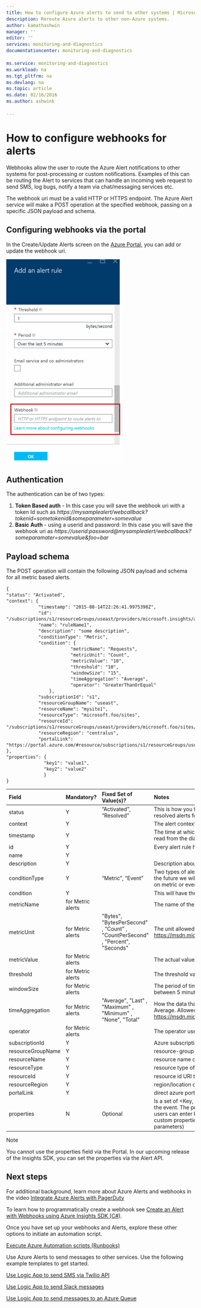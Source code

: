 ```yaml
---
title: How to configure Azure alerts to send to other systems | Microsoft Azure
description: Reroute Azure alerts to other non-Azure systems.
author: kamathashwin
manager: ''
editor: ''
services: monitoring-and-diagnostics
documentationcenter: monitoring-and-diagnostics

ms.service: monitoring-and-diagnostics
ms.workload: na
ms.tgt_pltfrm: na
ms.devlang: na
ms.topic: article
ms.date: 02/16/2016
ms.author: ashwink

---
```

# How to configure webhooks for alerts
Webhooks allow the user to route the Azure Alert notifications to other systems for post-processing or custom notifications. Examples of this can be routing the Alert to services that can handle an incoming web request to send SMS, log bugs, notify a team via chat/messaging services etc.

The webhook uri must be a valid HTTP or HTTPS endpoint. The Azure Alert service will make a POST operation at the specified webhook, passing on a specific JSON payload and schema.

## Configuring webhooks via the portal
In the Create/Update Alerts screen on the [Azure Portal](https://portal.azure.com/), you can add or update the webhook uri.

![Add an alert Rule](./media/insights-webhooks-alerts/Alertwebhook.png)

## Authentication
The authentication can be of two types:

1. **Token Based auth** - In this case you will save the webhook uri with a token Id such as *https://mysamplealert/webcallback?tokenid=sometokenid&someparameter=somevalue*
2. **Basic Auth** - using a userid and password:
   In this case you will save the webhook uri as *https://userid:password@mysamplealert/webcallback?someparamater=somevalue&foo=bar*

## Payload schema
The POST operation will contain the following JSON payload and schema for all metric based alerts.

```
{
"status": "Activated",
"context": {
            "timestamp": "2015-08-14T22:26:41.9975398Z",
            "id": "/subscriptions/s1/resourceGroups/useast/providers/microsoft.insights/alertrules/ruleName1",
            "name": "ruleName1",
            "description": "some description",
            "conditionType": "Metric",
            "condition": {
                        "metricName": "Requests",
                        "metricUnit": "Count",
                        "metricValue": "10",
                        "threshold": "10",
                        "windowSize": "15",
                        "timeAggregation": "Average",
                        "operator": "GreaterThanOrEqual"
                },
            "subscriptionId": "s1",
            "resourceGroupName": "useast",                                
            "resourceName": "mysite1",
            "resourceType": "microsoft.foo/sites",
            "resourceId": "/subscriptions/s1/resourceGroups/useast/providers/microsoft.foo/sites/mysite1",
            "resourceRegion": "centralus",
            "portalLink": "https://portal.azure.com/#resource/subscriptions/s1/resourceGroups/useast/providers/microsoft.foo/sites/mysite1"
},
"properties": {
              "key1": "value1",
              "key2": "value2"
              }
}
```


| Field | Mandatory? | Fixed Set of Value(s)? | Notes |
|:--- |:--- |:--- |:--- |
| status |Y |“Activated”, “Resolved” |This is how you find out what kind of alert it is. Azure automatically sends activated and resolved alerts for the condition one sets. |
| context |Y | |The alert context |
| timestamp |Y | |The time at which the alert was triggered. The alert is triggered as soon as the metric is read from the diagnostics storage. |
| id |Y | |Every alert rule has a unique id. |
| name |Y | | |
| description |Y | |Description about the alert. |
| conditionType |Y |“Metric”, “Event” |Two types of alerts are supported. One based on metric and the other based on event. In the future we will support alerts for Events, so use this value to check if the alert is based on metric or event |
| condition |Y | |This will have the specific fields to check for based on the conditionType |
| metricName |for Metric alerts | |The name of the metric that defines what the rule monitors. |
| metricUnit |for Metric alerts |"Bytes", "BytesPerSecond" , "Count" , "CountPerSecond" , "Percent", "Seconds" |The unit allowed in the metric. Allowed values: https://msdn.microsoft.com/library/microsoft.azure.insights.models.unit.aspx |
| metricValue |for Metric alerts | |The actual value of the metric that caused the alert |
| threshold |for Metric alerts | |The threshold value that activates the alert |
| windowSize |for Metric alerts | |The period of time that is used to monitor alert activity based on the threshold. Must be between 5 minutes and 1 day. ISO 8601 duration format. |
| timeAggregation |for Metric alerts |"Average", "Last" , "Maximum" , "Minimum" , "None", "Total" |How the data that is collected should be combined over time. The default value is Average. Allowed values: https://msdn.microsoft.com/library/microsoft.azure.insights.models.aggregationtype.aspx |
| operator |for Metric alerts | |The operator used to compare the data and the threshold. |
| subscriptionId |Y | |Azure subscription GUID |
| resourceGroupName |Y | |resource-group-name of the impacted resource |
| resourceName |Y | |resource name of the impacted resource |
| resourceType |Y | |resource type of the impacted resource |
| resourceId |Y | |resource id URI that uniquely identifies that resource |
| resourceRegion |Y | |region/location of the resource that's impacted |
| portalLink |Y | |direct azure portal link to the resource summary page |
| properties |N |Optional |Is a set of <Key, Value> pairs (i.e. Dictionary<String, String>) that includes details about the event. The properties field is optional. In a custom UI or Logic app based workflow, users can enter key/values that can be passed via the payload. The alternate way to pass custom properties back to the webhook is via the webhook uri itself (as query parameters) |

> [!NOTE]
> You cannot use the properties field via the Portal. In our upcoming release of the Insights SDK, you can set the properties via the Alert API.
> 
> 

## Next steps
For additional background, learn more about Azure Alerts and webhooks in the video [Integrate Azure Alerts with PagerDuty](http://go.microsoft.com/fwlink/?LinkId=627080)

To learn how to programmatically create a webhook see [Create an Alert with Webhooks using Azure Insights SDK (C#)](https://code.msdn.microsoft.com/Create-Azure-Alerts-with-b938077a).

Once you have set up your webhooks and Alerts, explore these other options to initiate an automation script.

[Execute Azure Automation scripts (Runbooks)](http://go.microsoft.com/fwlink/?LinkId=627081)

Use Azure Alerts to send messages to other services. Use the following example templates to get started.

[Use Logic App to send SMS via Twilio API](https://github.com/Azure/azure-quickstart-templates/tree/master/201-alert-to-text-message-with-logic-app)

[Use Logic App to send Slack messages](https://github.com/Azure/azure-quickstart-templates/tree/master/201-alert-to-slack-with-logic-app)

[Use Logic App to send messages to an Azure Queue](https://github.com/Azure/azure-quickstart-templates/tree/master/201-alert-to-queue-with-logic-app)

